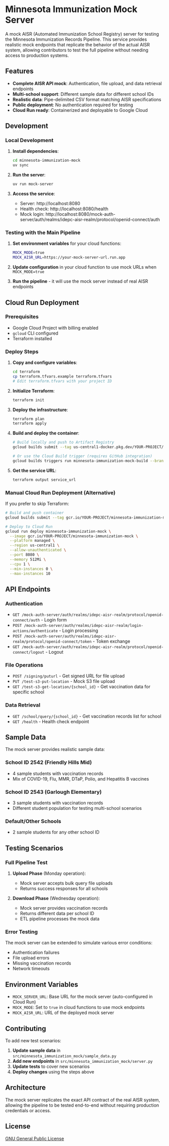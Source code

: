 # Minnesota Immunization Mock Server

A mock AISR (Automated Immunization School Registry) server for testing the Minnesota Immunization Records Pipeline. This service provides realistic mock endpoints that replicate the behavior of the actual AISR system, allowing contributors to test the full pipeline without needing access to production systems.

## Features

- **Complete AISR API mock**: Authentication, file upload, and data retrieval endpoints
- **Multi-school support**: Different sample data for different school IDs
- **Realistic data**: Pipe-delimited CSV format matching AISR specifications
- **Public deployment**: No authentication required for testing
- **Cloud Run ready**: Containerized and deployable to Google Cloud

## Development

### Local Development

1. **Install dependencies**:
   ```bash
   cd minnesota-immunization-mock
   uv sync
   ```

2. **Run the server**:
   ```bash
   uv run mock-server
   ```

3. **Access the service**:
   - Server: http://localhost:8080
   - Health check: http://localhost:8080/health
   - Mock login: http://localhost:8080/mock-auth-server/auth/realms/idepc-aisr-realm/protocol/openid-connect/auth

### Testing with the Main Pipeline

1. **Set environment variables** for your cloud functions:
   ```bash
   MOCK_MODE=true
   MOCK_AISR_URL=https://your-mock-server-url.run.app
   ```

2. **Update configuration** in your cloud function to use mock URLs when `MOCK_MODE=true`

3. **Run the pipeline** - it will use the mock server instead of real AISR endpoints

## Cloud Run Deployment

### Prerequisites

- Google Cloud Project with billing enabled
- `gcloud` CLI configured
- Terraform installed

### Deploy Steps

1. **Copy and configure variables**:
   ```bash
   cd terraform
   cp terraform.tfvars.example terraform.tfvars
   # Edit terraform.tfvars with your project ID
   ```

2. **Initialize Terraform**:
   ```bash
   terraform init
   ```

3. **Deploy the infrastructure**:
   ```bash
   terraform plan
   terraform apply
   ```

4. **Build and deploy the container**:
   ```bash
   # Build locally and push to Artifact Registry
   gcloud builds submit --tag us-central1-docker.pkg.dev/YOUR-PROJECT/minnesota-immunization-mock/mock-server:latest ../
   
   # Or use the Cloud Build trigger (requires GitHub integration)
   gcloud builds triggers run minnesota-immunization-mock-build --branch=main
   ```

5. **Get the service URL**:
   ```bash
   terraform output service_url
   ```

### Manual Cloud Run Deployment (Alternative)

If you prefer to skip Terraform:

```bash
# Build and push container
gcloud builds submit --tag gcr.io/YOUR-PROJECT/minnesota-immunization-mock ../

# Deploy to Cloud Run
gcloud run deploy minnesota-immunization-mock \
  --image gcr.io/YOUR-PROJECT/minnesota-immunization-mock \
  --platform managed \
  --region us-central1 \
  --allow-unauthenticated \
  --port 8080 \
  --memory 512Mi \
  --cpu 1 \
  --min-instances 0 \
  --max-instances 10
```

## API Endpoints

### Authentication
- `GET /mock-auth-server/auth/realms/idepc-aisr-realm/protocol/openid-connect/auth` - Login form
- `POST /mock-auth-server/auth/realms/idepc-aisr-realm/login-actions/authenticate` - Login processing
- `POST /mock-auth-server/auth/realms/idepc-aisr-realm/protocol/openid-connect/token` - Token exchange
- `GET /mock-auth-server/auth/realms/idepc-aisr-realm/protocol/openid-connect/logout` - Logout

### File Operations
- `POST /signing/puturl` - Get signed URL for file upload
- `PUT /test-s3-put-location` - Mock S3 file upload
- `GET /test-s3-get-location/{school_id}` - Get vaccination data for specific school

### Data Retrieval
- `GET /school/query/{school_id}` - Get vaccination records list for school
- `GET /health` - Health check endpoint

## Sample Data

The mock server provides realistic sample data:

### School ID 2542 (Friendly Hills Mid)
- 4 sample students with vaccination records
- Mix of COVID-19, Flu, MMR, DTaP, Polio, and Hepatitis B vaccines

### School ID 2543 (Garlough Elementary)
- 3 sample students with vaccination records
- Different student population for testing multi-school scenarios

### Default/Other Schools
- 2 sample students for any other school ID

## Testing Scenarios

### Full Pipeline Test

1. **Upload Phase** (Monday operation):
   - Mock server accepts bulk query file uploads
   - Returns success responses for all schools

2. **Download Phase** (Wednesday operation):
   - Mock server provides vaccination records
   - Returns different data per school ID
   - ETL pipeline processes the mock data

### Error Testing

The mock server can be extended to simulate various error conditions:
- Authentication failures
- File upload errors
- Missing vaccination records
- Network timeouts

## Environment Variables

- `MOCK_SERVER_URL`: Base URL for the mock server (auto-configured in Cloud Run)
- `MOCK_MODE`: Set to `true` in cloud functions to use mock endpoints
- `MOCK_AISR_URL`: URL of the deployed mock server

## Contributing

To add new test scenarios:

1. **Update sample data** in `src/minnesota_immunization_mock/sample_data.py`
2. **Add new endpoints** in `src/minnesota_immunization_mock/server.py`
3. **Update tests** to cover new scenarios
4. **Deploy changes** using the steps above

## Architecture

The mock server replicates the exact API contract of the real AISR system, allowing the pipeline to be tested end-to-end without requiring production credentials or access.

## License

[GNU General Public License](../LICENSE)